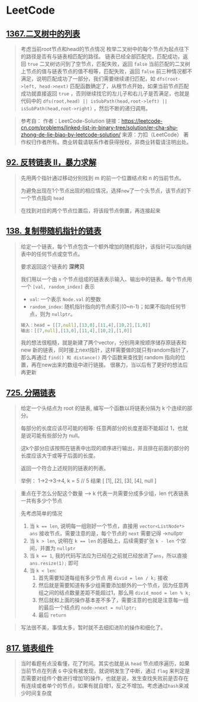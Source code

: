 # LeetCode
## [1367.二叉树中的列表](https://github.com/artintel/LeetCode/blob/master/1367.%E4%BA%8C%E5%8F%89%E6%A0%91%E4%B8%AD%E7%9A%84%E5%88%97%E8%A1%A8/main.cpp)
> 考虑当前root节点和head的节点情况
> 枚举二叉树中的每个节点为起点往下的路径是否有与链表相匹配的路径。 
> 链表已经全部匹配完，匹配成功，返回 `true`
> 二叉树访问到了空节点，匹配失败，返回 `false`
> 当前匹配的二叉树上节点的值与链表节点的值不相等，匹配失败，返回 `false`
> 前三种情况都不满足，说明匹配成功了一部分，我们需要继续递归匹配，如 `dfs(root->left, head->next)`
> 匹配函数确定了，从根节点开始，如果当前节点匹配成功就直接返回 `true` ，否则继续找它的左儿子和右儿子是否满足，也就是代码中的 `dfs(root,head) || isSubPath(head,root->left) || isSubPath(head,root->right)` ，然后不断的递归调用。

> 参考自：
> 作者：LeetCode-Solution
> 链接：https://leetcode-cn.com/problems/linked-list-in-binary-tree/solution/er-cha-shu-zhong-de-lie-biao-by-leetcode-solution/
> 来源：力扣（LeetCode）
> 著作权归作者所有。商业转载请联系作者获得授权，非商业转载请注明出处。

## [92. 反转链表 II，暴力求解](https://github.com/artintel/LeetCode/blob/master/92.%20%E5%8F%8D%E8%BD%AC%E9%93%BE%E8%A1%A8II/Mycode.cpp)

> 先用两个指针通过移动分别找到 m 的前一个位置结点和 n 的当前节点。
>
> 为避免出现在1个节点出现的相应情况，选择`new`了一个头节点，该节点的下一个节点指向 `head`
>
> 在找到对应的两个节点位置后，将该段节点倒置，再连接起来

## [138. 复制带随机指针的链表](https://github.com/artintel/LeetCode/blob/master/138.%20%E5%A4%8D%E5%88%B6%E5%B8%A6%E9%9A%8F%E6%9C%BA%E6%8C%87%E9%92%88%E7%9A%84%E9%93%BE%E8%A1%A8/138source_code.cpp)

> 给定一个链表，每个节点包含一个额外增加的随机指针，该指针可以指向链表中的任何节点或空节点。
>
> 要求返回这个链表的 **深拷贝** 
>
> 我们用以一个由 `n` 个节点组成的链表表示输入、输出中的链表。每个节点用一个 `[val, random_index]` 表示
>
> - `val`: 一个表示 `Node.val` 的整数
> - `random_index`: 随机指针指向的节点索引(0~n-1)；如果不指向任何节点，则为 `nullptr`。
>
> ```c++
> 输入：head = [[7,null],[13,0],[11,4],[10,2],[1,0]]
> 输出：[[7,null],[13,0],[11,4],[10,2],[1,0]]
> ```
>
> 我的想法很粗糙，就是新建了两个vector，分别用来按顺序储存原链表和new 新的链表，同时接上next指针，这样需要做的就只有random指针了，那么再通过 `find() 和 distance()` 两个函数来查找到 random 指向的位置，再在new出来的数组中进行链接。 很暴力，当以后有了更好的想法后再更新

## [725. 分隔链表](https://github.com/artintel/LeetCode/blob/master/725.%20%E5%88%86%E9%9A%94%E9%93%BE%E8%A1%A8/725.%20%E5%88%86%E9%9A%94%E9%93%BE%E8%A1%A8.cpp)

> 给定一个头结点为 root 的链表, 编写一个函数以将链表分隔为 k 个连续的部分。
>
> 每部分的长度应该尽可能的相等: 任意两部分的长度差距不能超过 1，也就是说可能有些部分为 null。
>
> 这k个部分应该按照在链表中出现的顺序进行输出，并且排在前面的部分的长度应该大于或等于后面的长度。
>
> 返回一个符合上述规则的链表的列表。
>
> 举例： 1->2->3->4, k = 5 // 5 结果 [ [1], [2], [3], [4], null ]
>

> 重点在于怎么分配这个数量 --> k 代表一共需要分成多少组，len 代表链表一共有多少个节点
>
> 先考虑简单的情况
>
> 1.  当 `k == len`, 说明每一组刚好一个节点，直接用 `vector<ListNode*> ans` 接收节点，需要注意的是，每个节点的 `next` 需要记得 ->nullptr
> 2.  当 `k > len`, 说明在 `k == len` 的基础上，后续需要扩张 `k - len` 个空间，并置为 `nullptr`
> 3. 当 `k == 1`, 我的代码写法应为已经在之前就已经放进了`ans`，所以直接 `ans.resize(1);` 即可
> 4. 当 `k < len`:
>    1. 首先需要知道每组有多少节点 用 `divid = len / k;` 接收
>    2. 然后就是需要知道有多少组需要添加额外的一个节点，因为任意两组之间的结点数量差距不能超过1，那么用 `divid_mood = len % k;`
>    3. 然后就和上面的操作基本差不多了，需要注意的也就是注意每一组的最后一个结点的 `node->next = nullptr;`
>    4. 最后 `return`

> 写法很不美，事情太多，暂时就不去细扣进阶的操作和细化了。

## [817. 链表组件](https://github.com/artintel/LeetCode/blob/master/725.%20%E5%88%86%E9%9A%94%E9%93%BE%E8%A1%A8/725.%20%E5%88%86%E9%9A%94%E9%93%BE%E8%A1%A8.cpp)

> 当时看题有点没看懂，花了时间。其实也就是从 `head` 节点顺序遍历，如果当前节点在列表 `G` 中没有被发现，就说明发生了中断，通过 `flag` 来判定是否需要对组件个数进行增加1的操作，也就是说，发生查找失败前是否存在有连续或者单个的节点，如果有就自增1，反之不增加。考虑通过`hash`来减少时间复杂度